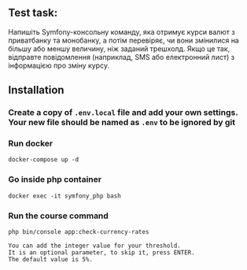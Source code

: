## Test task:
Напишіть Symfony-консольну команду, яка отримує курси валют з приватбанку та монобанку, а потім перевіряє, чи вони змінилися на більшу або меншу величину, ніж заданий трешхолд. Якщо це так, відправте повідомлення (наприклад, SMS або електронний лист) з інформацією про зміну курсу.


## Installation
### Create a copy of `.env.local` file and add your own settings. Your new file should be named as `.env` to be ignored by git

### Run docker
```shell
docker-compose up -d
```

### Go inside php container
```shell
docker exec -it symfony_php bash
```

### Run the course command
```php bin/console app:check-currency-rates```
```text 
You can add the integer value for your threshold. 
It is an optional parameter, to skip it, press ENTER. 
The default value is 5%.
```